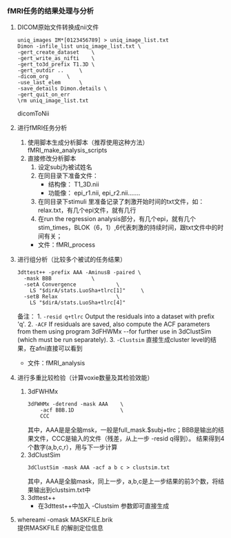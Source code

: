 ### fMRI任务的结果处理与分析
1. DICOM原始文件转换成nii文件
    ```
    uniq_images IM*[0123456789] > uniq_image_list.txt
    Dimon -infile_list uniq_image_list.txt \
	-gert_create_dataset	\
	-gert_write_as_nifti	\
	-gert_to3d_prefix T1.3D	\
	-gert_outdir ..		\
	-dicom_org		\
	-use_last_elem		\
	-save_details Dimon.details	\
	-gert_quit_on_err  
    \rm uniq_image_list.txt
    ```
    dicomToNii

2. 进行fMRI任务分析
    1. 使用脚本生成分析脚本（推荐使用这种方法）
        fMRI_make_analysis_scripts
    2. 直接修改分析脚本
        1. 设定subj为被试姓名
        2. 在同目录下准备文件：
            * 结构像： T1_3D.nii
            * 功能像： epi_r1.nii, epi_r2.nii.......
        3. 在同目录下stimuli 里准备记录了刺激开始时间的txt文件，如：relax.txt，有几个epi文件，就有几行
        4. 在run the regression analysis部分，有几个epi，就有几个stim_times，BLOK（6，1）,6代表刺激的持续时间，跟txt文件中的时间有关；
        * 文件：fMRI_process
    
3. 进行组分析（比较多个被试的任务结果）
    ```
    3dttest++ -prefix AAA -AminusB -paired \
	  -mask BBB				\
	  -setA Convergence				\
	  	LS "$dirA/stats.LuoSha+tlrc[1]"		\
	  -setB Relax					\
		LS "$dirA/stats.LuoSha+tlrc[4]"	
    ```
    备注：
        1. `-resid q+tlrc`
        Output the residuals into a dataset with prefix 'q'.
        2. `-ACF`
        If residuals are saved, also compute the ACF parameters from them using program 3dFHWMx --for further use in 3dClustSim (which must be run separately).
        3. `-Clustsim`
        直接生成cluster level的结果，在afni直接可以看到
    * 文件：fMRI_analysis    

4. 进行多重比较检验（计算voxie数量及其检验效能）
    1. 3dFWHMx  
        ```
        3dFWHMx -detrend -mask AAA    \
            -acf BBB.1D               \
            CCC
        ```
        其中，AAA是是全脑msk，一般是full_mask.$subj+tlrc；BBB是输出的结果文件，CCC是输入的文件（残差，从上一步 -resid q得到）。
        结果得到4个数字(a,b,c,r），用与下一步计算
    2. 3dClustSim   
        ```
        3dClustSim -mask AAA -acf a b c > clustsim.txt
        ```
        其中，AAA是全脑mask，同上一步，a,b,c是上一步结果的前3个数，将结果输出到clustsim.txt中
    3. 3dttest++    
        * 在3dttest++中加入 -Clustsim 参数即可直接生成 
4. whereami -omask MASKFILE.brik    
    提供MASKFILE 的解剖定位信息